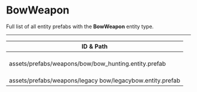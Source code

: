 # BowWeapon
Full list of all <Badge type="warning" text="2"/> entity prefabs with the **BowWeapon** entity type.

---
| ID & Path |
| --- |
| <a href="#2836331625"><Badge id="2836331625" type="tip" text="#"/></a> <Badge type="tip" text="2836331625"/> <br> assets/prefabs/weapons/bow/bow_hunting.entity.prefab |
| <a href="#1400027705"><Badge id="1400027705" type="tip" text="#"/></a> <Badge type="tip" text="1400027705"/> <br> assets/prefabs/weapons/legacy bow/legacybow.entity.prefab |
